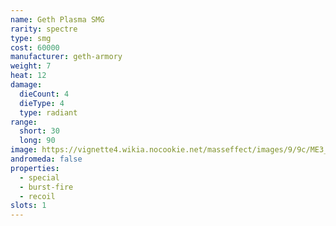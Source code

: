 ```yaml
---
name: Geth Plasma SMG
rarity: spectre
type: smg
cost: 60000
manufacturer: geth-armory
weight: 7
heat: 12
damage:
  dieCount: 4
  dieType: 4
  type: radiant
range:
  short: 30
  long: 90
image: https://vignette4.wikia.nocookie.net/masseffect/images/9/9c/ME3_Geth_Plasma_SMG.png/revision/latest?cb=20120411201332
andromeda: false
properties:
  - special
  - burst-fire
  - recoil
slots: 1
---
```

